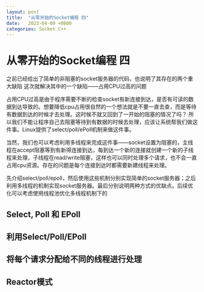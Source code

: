 ```yaml
---
layout: post
title:  "从零开始的Socket编程 四"
date:   2023-04-09 +0800
categories: Socket C++
---
```


# 从零开始的Socket编程 四
之前已经给出了简单的非阻塞的socket服务器的代码，也说明了其存在的两个重大缺陷
这次就解决其中的一个缺陷——占用CPU过高的问题

占用CPU过高是由于程序需要不断的检查socket有新连接到达，是否有可读的数据到达导致的。想要降低cpu占用很自然的一个想法就是不要一直去查，而是等待有数据到达的时候才去处理。这时候不就又回到了一开始的阻塞的情况了吗？
所以我们不能让程序自己去阻塞等待到有数据的时候去处理，应该让系统帮我们做这件事。Linux提供了select/poll/ePoll机制来做这件事。

当然，我们也可以考虑利用多线程来完成这件事——socket设置为阻塞的，主线程在accept阻塞等到有新得连接到达，每到达一个新的连接就创建一个新的子线程来处理，子线程在read/write阻塞，这样也可以同时处理多个请求，也不会一直占用cpu资源。存在的问题是每个连接到达时都需要新建线程来处理。

先介绍select/poll/epoll，然后使用这些机制分别实现简单的socket服务器；之后利用多线程的机制实现socket服务器。最后分别说明两种方式的优缺点。后续优化可以考虑使用线程池优化多线程机制下的

## Select, Poll 和 EPoll


## 利用Select/Poll/EPoll

## 将每个请求分配给不同的线程进行处理

## Reactor模式
